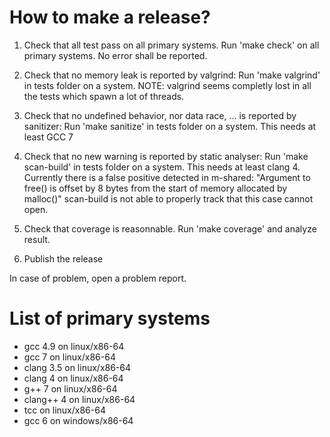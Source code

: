 How to make a release?
======================

1) Check that all test pass on all primary systems.
   Run 'make check' on all primary systems.
   No error shall be reported.
   
2) Check that no memory leak is reported by valgrind:
   Run 'make valgrind' in tests folder on a system.
   NOTE: valgrind seems completly lost in all the tests which spawn a lot of threads.
   
3) Check that no undefined behavior, nor data race, ... is reported by sanitizer:
   Run 'make sanitize'  in tests folder on a system.
   This needs at least GCC 7

4) Check that no new warning is reported by static analyser:
   Run 'make scan-build' in tests folder on a system.
   This needs at least clang 4.
   Currently there is a false positive detected in m-shared:
   "Argument to free() is offset by 8 bytes from the start of memory allocated by malloc()"
   scan-build is not able to properly track that this case cannot open.
   
5) Check that coverage is reasonnable.
   Run 'make coverage' and analyze result.

6) Publish the release

In case of problem, open a problem report.

List of primary systems
=======================

* gcc 4.9 on linux/x86-64
* gcc 7 on linux/x86-64
* clang 3.5 on linux/x86-64
* clang 4 on linux/x86-64
* g++ 7 on linux/x86-64
* clang++ 4 on linux/x86-64
* tcc on linux/x86-64
* gcc 6 on windows/x86-64

